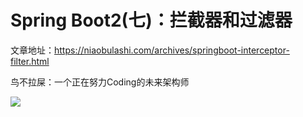 # Spring Boot2(七)：拦截器和过滤器

文章地址：https://niaobulashi.com/archives/springboot-interceptor-filter.html

鸟不拉屎：一个正在努力Coding的未来架构师

![](https://niaobulashi.com/usr/uploads/2019/07/2427016822.png)
